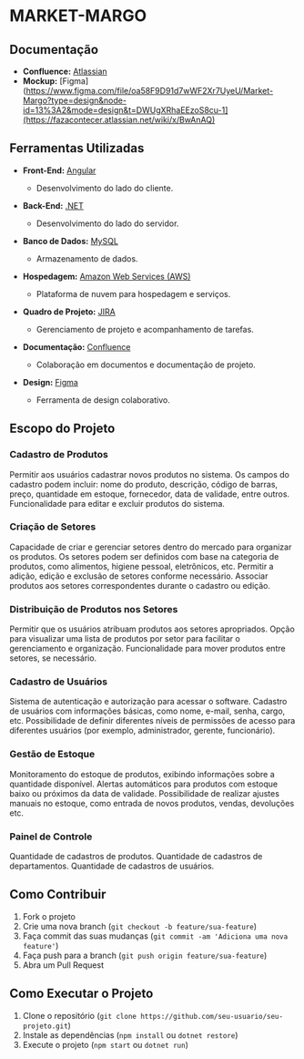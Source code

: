 # MARKET-MARGO

## Documentação

- **Confluence:** [Atlassian](https://fazacontecer.atlassian.net/l/cp/fjNC3Qq5)
- **Mockup:** [Figma](https://www.figma.com/file/oa58F9D91d7wWF2Xr7UyeU/Market-Margo?type=design&node-id=13%3A2&mode=design&t=DWUgXRhaEEzoS8cu-1](https://fazacontecer.atlassian.net/wiki/x/BwAnAQ)

## Ferramentas Utilizadas

- **Front-End:** [Angular](https://angular.io/)
  - Desenvolvimento do lado do cliente.

- **Back-End:** [.NET](https://dotnet.microsoft.com/)
  - Desenvolvimento do lado do servidor.

- **Banco de Dados:** [MySQL](https://www.mysql.com/)
  - Armazenamento de dados.

- **Hospedagem:** [Amazon Web Services (AWS)](https://aws.amazon.com/)
  - Plataforma de nuvem para hospedagem e serviços.

- **Quadro de Projeto:** [JIRA](https://www.atlassian.com/software/jira)
  - Gerenciamento de projeto e acompanhamento de tarefas.

- **Documentação:** [Confluence](https://www.atlassian.com/software/confluence)
  - Colaboração em documentos e documentação de projeto.

- **Design:** [Figma](https://www.figma.com/)
  - Ferramenta de design colaborativo.

## Escopo do Projeto

### Cadastro de Produtos

Permitir aos usuários cadastrar novos produtos no sistema. Os campos do cadastro podem incluir: nome do produto, descrição, código de barras, preço, quantidade em estoque, fornecedor, data de validade, entre outros. Funcionalidade para editar e excluir produtos do sistema.

### Criação de Setores

Capacidade de criar e gerenciar setores dentro do mercado para organizar os produtos. Os setores podem ser definidos com base na categoria de produtos, como alimentos, higiene pessoal, eletrônicos, etc. Permitir a adição, edição e exclusão de setores conforme necessário. Associar produtos aos setores correspondentes durante o cadastro ou edição.

### Distribuição de Produtos nos Setores

Permitir que os usuários atribuam produtos aos setores apropriados. Opção para visualizar uma lista de produtos por setor para facilitar o gerenciamento e organização. Funcionalidade para mover produtos entre setores, se necessário.

### Cadastro de Usuários

Sistema de autenticação e autorização para acessar o software. Cadastro de usuários com informações básicas, como nome, e-mail, senha, cargo, etc. Possibilidade de definir diferentes níveis de permissões de acesso para diferentes usuários (por exemplo, administrador, gerente, funcionário).

### Gestão de Estoque

Monitoramento do estoque de produtos, exibindo informações sobre a quantidade disponível. Alertas automáticos para produtos com estoque baixo ou próximos da data de validade. Possibilidade de realizar ajustes manuais no estoque, como entrada de novos produtos, vendas, devoluções etc.

### Painel de Controle

Quantidade de cadastros de produtos. Quantidade de cadastros de departamentos. Quantidade de cadastros de usuários.

## Como Contribuir

1. Fork o projeto
2. Crie uma nova branch (`git checkout -b feature/sua-feature`)
3. Faça commit das suas mudanças (`git commit -am 'Adiciona uma nova feature'`)
4. Faça push para a branch (`git push origin feature/sua-feature`)
5. Abra um Pull Request

## Como Executar o Projeto

1. Clone o repositório (`git clone https://github.com/seu-usuario/seu-projeto.git`)
2. Instale as dependências (`npm install` ou `dotnet restore`)
3. Execute o projeto (`npm start` ou `dotnet run`)

